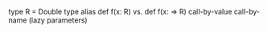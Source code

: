 

type R = Double	type alias
def f(x: R) vs.
def f(x: => R)	call-by-value 
call-by-name (lazy parameters)